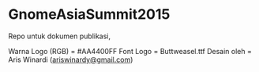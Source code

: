 GnomeAsiaSummit2015
===================

Repo untuk dokumen publikasi,

Warna Logo (RGB) = #AA4400FF
Font Logo = Buttweasel.ttf
Desain oleh = Aris Winardi (ariswinardy@gmail.com)